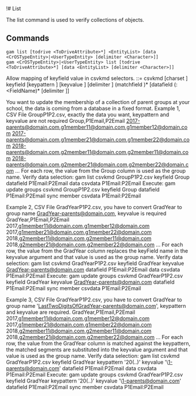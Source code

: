 !# List

The list command is used to verify collections of objects.

## Commands
```
gam list [todrive <ToDriveAttribute>*] <EntityList> [data <CrOSTypeEntity>|<UserTypeEntity> [delimiter <Character>]]
gam <CrOSTypeEntity>|<UserTypeEntity> list [todrive <ToDriveAttribute>*] [data <EntityList> [delimiter <Character>]]
```

Allow mapping of keyfield value in csvkmd selectors.
    <CSVkmdSelector> ::= csvkmd <FileName> [charset <Charset>]
        keyfield <FieldName> [keypattern <RegularExpression>] [keyvalue <String>] [delimiter <String>]
        (matchfield <FieldName> <RegularExpression>)*
        [datafield <FieldName>(:<FieldName)* [delimiter <String>]]

You want to update the membership of a collection of parent groups at your school, the data is coming from a database in a fixed format.
Example 1, CSV File GroupP1P2.csv, exactly the data you want, keypattern and keyvalue are not required
Group,P1Email,P2Email
2017-parents@domain.com,g1member11@domain.com,g1member12@domain.com
2017-parents@domain.com,g1member21@domain.com,g1member22@domain.com
2018-parents@domain.com,g2member11@domain.com,g2member11@domain.com
2018-parents@domain.com,g2member21@domain.com,g2member22@domain.com
...
For each row, the value from the Group column is used as the group name.
Verify data selection: gam list csvkmd GroupP1P2.csv keyfield Group datafield P1Email:P2Email data csvdata P1Email:P2Email
Execute: gam update groups csvkmd GroupP1P2.csv keyfield Group datafield P1Email:P2Email sync member csvdata P1Email:P2Email

Example 2, CSV File GradYearP1P2.csv, you have to convert GradYear to group name GradYear-parents@domain.com, keyvalue is required
GradYear,P1Email,P2Email
2017,g1member11@domain.com,g1member12@domain.com
2017,g1member21@domain.com,g1member22@domain.com
2018,g2member11@domain.com,g2member11@domain.com
2018,g2member21@domain.com,g2member22@domain.com
...
For each row, the value from the GradYear column replaces the keyField name in the keyvalue argument and that value is used as the group name.
Verify data selection: gam list csvkmd GradYearP1P2.csv keyfield GradYear keyvalue GradYear-parents@domain.com datafield P1Email:P2Email data csvdata P1Email:P2Email
Execute: gam update groups csvkmd GradYearP1P2.csv keyfield GradYear keyvalue GradYear-parents@domain.com datafield P1Email:P2Email sync member csvdata P1Email:P2Email

Example 3, CSV File GradYearP1P2.csv, you have to convert GradYear to group name 'LastTwoDigitsOfGradYear-parents@domain.com', keypattern and keyvalue are required.
GradYear,P1Email,P2Email
2017,g1member11@domain.com,g1member12@domain.com
2017,g1member21@domain.com,g1member22@domain.com
2018,g2member11@domain.com,g2member11@domain.com
2018,g2member21@domain.com,g2member22@domain.com
...
For each row, the value from the GradYear column is matched against the keypattern, the matched segments are substituted into the keyvalue argument and that value is used as the group name.
Verify data selection: gam list csvkmd GradYearP1P2.csv keyfield GradYear keypattern '20(..)' keyvalue '\1-parents@domain.com' datafield P1Email:P2Email data csvdata P1Email:P2Email
Execute: gam update groups csvkmd GradYearP1P2.csv keyfield GradYear keypattern '20(..)' keyvalue '\1-parents@domain.com' datafield P1Email:P2Email sync member csvdata P1Email:P2Email
